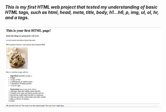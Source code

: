 ##### This is my first HTML web project that tested my understanding of basic HTML tags, such as html, head, meta, title, body, h1...h6, p, img, ul, ol, hr, and a tags.

![The image of the web project](./images/html_web_project.png)
